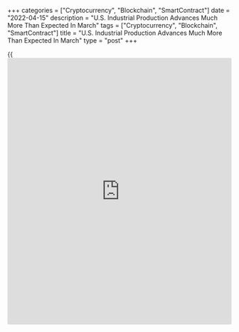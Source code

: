 +++
categories = ["Cryptocurrency", "Blockchain", "SmartContract"]
date = "2022-04-15"
description = "U.S. Industrial Production Advances Much More Than Expected In March"
tags = ["Cryptocurrency", "Blockchain", "SmartContract"]
title = "U.S. Industrial Production Advances Much More Than Expected In March"
type = "post"
+++

{{<iframe id="large-banner" src="https://www.bounty.group/#slide=11.0" width="100%" height="600" scrolling="no" style="border: 0px solid rgb(216, 221, 230); border-radius: 3px;">}}

Partly reflecting a spike in the output of motor vehicles and parts, the
Federal Reserve released a report on Friday showing U.S. industrial
production increased by much more than expected in the month of March.

The report showed industrial production advanced by 0.9 percent in
March, matching the upwardly revised increase in February.

Economists had expected industrial production to rise by 0.4 percent
compared to the 0.5 percent growth originally reported for the previous
month.

Manufacturing output climbed by 0.9 percent in March after jumping 1.2
percent in February, largely reflecting a 7.8 percent surge in the
output of motor vehicles and parts. Factory output elsewhere moved up
0.4 percent.

"The U.S. will not be immune to the global slowdown in manufacturing
underway led by China but, for now at least, easing supply constraints
are keeping growth in the factory sector strong," said Michael Pearce,
Senior U.S. Economist at Capital Economics.

The Fed said mining output also shot up by 1.7 percent in March after
surging by 1.3 percent in February, while utilities output rose by 0.4
percent after slumping by 1.0 percent in the previous month.

The report also showed capacity utilization in the industrial sector
increased to 78.3 percent in March from an upwardly revised 77.7 percent
in February.

Economists had expected capacity utilization to inch up to 77.8 percent
from the 77.6 percent originally reported for the previous month.

Capacity utilization in the manufacturing and mining sectors climbed to
78.7 percent and 79.6 percent, respectively, while capacity utilization
in the utilities sector crept up to 75.1 percent.

For comments and feedback [contact](https://www.playgroundfx.com/contact/): editorial@rtt[news](https://www.letsplayfx.com/blog/forex-news-website/).com

[Economic News][1]

 **What parts of the world are seeing the best (and worst) economic
performances lately? Click[here][2] to check out our [Econ Scorecard][2]
and find out! See up-to-the-moment [ranking](https://www.playgroundfx.com/blog/crypto-exchange-ranking/)s for the best and worst
performers in [GDP][3], [unemployment rate][4], [inflation][5] and much
more.**

   1. www.rtt[news](https://www.letsplayfx.com/blog/forex-news-website/).com/Content/EconomicNews.aspx
   2. www.rtt[news](https://www.letsplayfx.com/blog/forex-news-website/).com/economic-scorecard/world-rank/unemployment-rate/highest-performance.aspx
   3. www.rtt[news](https://www.letsplayfx.com/blog/forex-news-website/).com/economic-scorecard/world-rank/GDP/highest-performance.aspx
   4. www.rtt[news](https://www.letsplayfx.com/blog/forex-news-website/).com/economic-scorecard/world-rank/unemployment-rate/lowest-performance.aspx
   5. www.rtt[news](https://www.letsplayfx.com/blog/forex-news-website/).com/economic-scorecard/world-rank/CPI/highest-performance.aspx